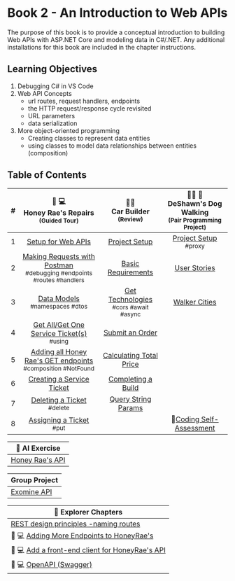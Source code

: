 # Book 2 - An Introduction to Web APIs
The purpose of this book is to provide a conceptual introduction to building Web APIs with ASP.NET Core and modeling data in C#/.NET. Any additional installations for this book are included in the chapter instructions.

## Learning Objectives
1. Debugging C# in VS Code
1. Web API Concepts
    <ul>
        <li>url routes, request handlers, endpoints</li>
        <li>the HTTP request/response cycle revisited</li>
        <li>URL parameters</li>
        <li>data serialization</li>
    </ul>
1. More object-oriented programming
    <ul>
        <li>Creating classes to represent data entities</li>
        <li>using classes to model data relationships between entities (composition)</li>
    </ul>

## Table of Contents

|#|🍯 💻<br>  Honey Rae's Repairs<br><sub>(Guided Tour)</sub> |🚙🚗 <br>Car Builder<br><sub>(Review)</sub> |🐕‍🦺 🐩<br> DeShawn's Dog Walking<br><sub>(Pair Programming Project)</sub>|
|:-:|:-:|:-:|:-:|
|1|[Setup for Web APIs](./chapters/web-api-setup.md)|[Project Setup](./chapters/car-builder-setup.md)|[Project Setup](./chapters/deshawns-setup.md)<br><sub style="font-size: 0.85rem;">#proxy</sub>|
|2|[Making Requests with Postman](./chapters/testing-web-api.md)  <br><sub style="font-size: 0.85rem;">#debugging #endpoints #routes #handlers</sub>|[Basic Requirements](./chapters/car-builder-basic-endpoints.md)|[User Stories](./chapters/deshawns-user-stories.md)|
|3|[Data Models](./chapters/defining-types-honey-raes.md) <br><sub style="font-size: 0.85rem;">#namespaces #dtos</sub>|[Get Technologies](./chapters/car-builder-client-requests-cors.md)<br><sub style="font-size: 0.85rem;">#cors #await #async</sub>|[Walker Cities](./chapters/deshawns-many-to-many.md)| 
|4|[Get All/Get One Service Ticket(s)](./chapters/honey-raes-get-tickets.md) <br><sub style="font-size: 0.85rem;">#using</sub>|[Submit an Order](./chapters/car-builder-submit-order.md)||
|5|[Adding all Honey Rae's GET endpoints](./chapters/honey-raes-get-emps-cust.md)<br><sub style="font-size: 0.85rem;">#composition #NotFound</sub>|[Calculating Total Price](./chapters/car-builder-related-data.md)||
|6| [Creating a Service Ticket](./chapters/honey-raes-create.md) |[Completing a Build](./chapters/car-builder-complete-build.md)||
|7| [Deleting a Ticket](./chapters/honey-raes-delete.md) <br><sub style="font-size: 0.85rem;">#delete</sub>|[Query String Params](./chapters/car-builder-query-string.md)|
|8| [Assigning a Ticket](./chapters/honey-rae-put.md) <br><sub style="font-size: 0.85rem;">#put</sub>||:potato:[Coding Self-Assessment](./chapters/coding-self-assessment.md)|

|:robot: AI Exercise|
|-|
|[Honey Rae's API](./chapters/ai-generation.md)|

|Group Project|
|-|
|[Exomine API](./chapters/exomine-api.md)|


|:compass: Explorer Chapters|
|--|
|[REST design principles -naming routes](./chapters/rest-concepts.md)|
|🍯 💻 [Adding More Endpoints to HoneyRae's](./chapters/honey-rae-more-endpoints.md)|
|🍯 💻 [Add a front-end client for HoneyRae's API](./chapters/honey-rae-client.md)|
|🍯 💻 [OpenAPI (Swagger)](./chapters/honey-rae-open-api.md)|